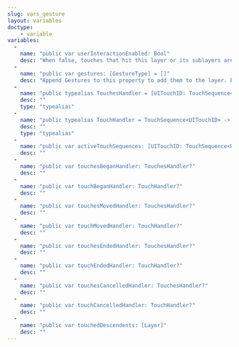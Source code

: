 ```yaml
---
slug: vars_gesture
layout: variables
doctype:
    - variable
variables:
  -
    name: "public var userInteractionEnabled: Bool"
    desc: "When false, touches that hit this layer or its sublayers are discarded. Defaults to true"
  -
    name: "public var gestures: [GestureType] = []"
    desc: "Append Gestures to this property to add them to the layer. By default, this is an empty list."
  -
    name: "public typealias TouchesHandler = [UITouchID: TouchSequence<UITouchID>] -> Bool"
    desc: ""
    type: "typealias"
  -
    name: "public typealias TouchHandler = TouchSequence<UITouchID> -> Void"
    desc: ""
    type: "typealias"
  -
    name: "public var activeTouchSequences: [UITouchID: TouchSequence<UITouchID>]"
    desc: ""
  -
    name: "public var touchesBeganHandler: TouchesHandler?"
    desc: ""
  -
    name: "public var touchBeganHandler: TouchHandler?"
    desc: ""
  -
    name: "public var touchesMovedHandler: TouchesHandler?"
    desc: ""
  -
    name: "public var touchMovedHandler: TouchHandler?"
    desc: ""
  -
    name: "public var touchesEndedHandler: TouchesHandler?"
    desc: ""
  -
    name: "public var touchEndedHandler: TouchHandler?"
    desc: ""
  -
    name: "public var touchesCancelledHandler: TouchesHandler?"
    desc: ""
  -
    name: "public var touchCancelledHandler: TouchHandler?"
    desc: ""
  -
    name: "public var touchedDescendents: [Layer]"
    desc: ""
---
```

